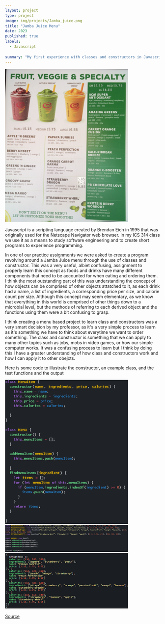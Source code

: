 ```yaml
---
layout: project
type: project
image: img/projects/Jamba_juice.png
title: "Jamba Juice Menu"
date: 2023
published: true
labels:
  - Javascript

summary: "My first experience with classes and constructors in Javascript"
---
```


<img width="400px" class="text-center rounded float-start pe-4" src="../img/projects/jambajuicemenu.jpg">

Javascript is a scripting language created by Brendan Eich in 1995 that was originally used for the Netscape Navigator web browser. In my ICS 314 class we use it as a means to study software engineering and to create short programs to experience programming. 

In one of our practice assignments we were asked to create a program revolving around a Jamba Juice menu through the use of classes and constructor. This was a very useful, albiet confusing, assignment to properly learn this concept as foods and drinks have many different components that need to be accounted for when eating and ordering them. I think the most outstanding part of this was understanding the concept of how objects can be comprised of other objects attatched to it, as each drink had a name, a list of ingredients, a corresponding price per size, and calorie count per size. Although this concept may seem elementary, as we know that everything in this world is comprised of other things down to a microbial level, but the methods of referring to each derived object and the functions using them were a bit confusing to grasp.

I think creating a menu based project to learn class and constructors was a very smart decision by my professor, as it's a very simple process to learn as it's something we have to think about everytime we want to order something. The class and constructor is something that we can apply to many other topics such as jobs, mobs in video games, or how our simple computer works. It was a confusing process to learn but I think by doing this I have a greater understanding of how class and constructors work and how I can apply it to other obejcts.

Here is some code to illustrate the constructor, an example class, and the test functions and the output

<img width="400px" class="text-center p-4" src="../img/projects/Constructor_and_Class.png">
<img width="400px" class="text-center p-4" src="../img/projects/test_function.png">
<img width="400px" class="text-center p-4" src="../img/projects/result.png">

[Source](http://courses.ics.hawaii.edu/ics314s23/morea/javascript-2/experience-jamba-juice-1.html)
